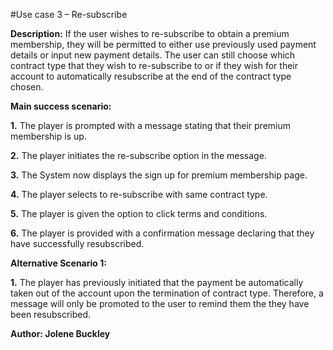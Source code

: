 #Use case 3 – Re-subscribe 

**Description:** If the user wishes to re-subscribe to obtain a premium membership, they will be permitted to either use previously used payment details or input new payment details. The user can still choose which contract type that they wish to re-subscribe to or if they wish for their account to automatically resubscribe at the end of the contract type chosen.

**Main success scenario:**

**1.** The player is prompted with a message stating that their premium membership is up.

**2.** The player initiates the  re-subscribe option in the message.

**3.** The System now displays the sign up for premium membership page.

**4.** The player selects to re-subscribe with same contract type.

**5.** The player is given the option to click terms and conditions.

**6.** The player is provided with a confirmation message declaring that they have successfully resubscribed. 

**Alternative Scenario 1:**

**1.** The player has previously initiated that the payment be automatically taken out of the account upon the termination of contract type. Therefore, a message will only be promoted to the user to remind them the they have been resubscribed.


**Author: Jolene Buckley**
